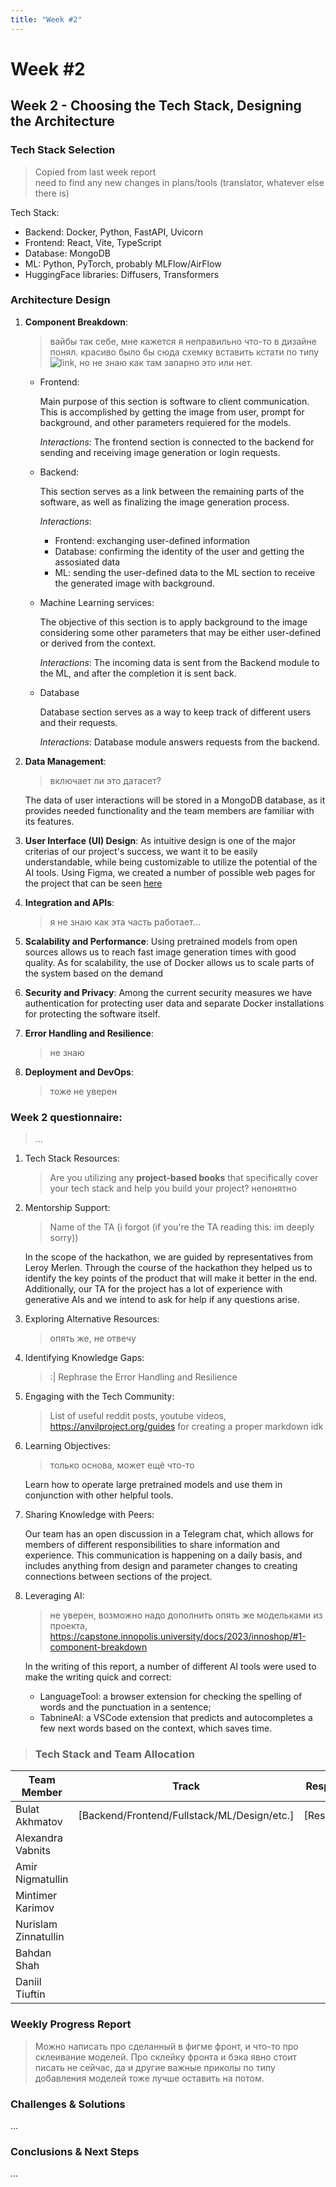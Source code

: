 ```yaml
---
title: "Week #2"
---
```


# **Week #2**

## **Week 2 - Choosing the Tech Stack, Designing the Architecture**

### **Tech Stack Selection**

> Copied from last week report  
> need to find any new changes in plans/tools (translator, whatever else there is)
 
Tech Stack:
- Backend: Docker, Python, FastAPI, Uvicorn
- Frontend: React, Vite, TypeScript
- Database: MongoDB
- ML: Python, PyTorch, probably MLFlow/AirFlow
- HuggingFace libraries: Diffusers, Transformers

### **Architecture Design**

1. **Component Breakdown**: 
   
    > вайбы так себе, мне кажется я неправильно что-то в дизайне понял. красиво было бы сюда схемку вставить кстати по типу ![link](https://capstone.innopolis.university/2023/LeetForces/LFreport2.png), но не знаю как там запарно это или нет.
   - Frontend:

        Main purpose of this section is software to client communication. This is accomplished by getting the image from user, prompt for background, and other parameters requiered for the models.

        *Interactions*: The frontend section is connected to the backend for sending and receiving image generation or login requests.
   - Backend:

        This section serves as a link between the remaining parts of the software, as well as finalizing the image generation process.

        *Interactions*:
        - Frontend: exchanging user-defined information
        - Database: confirming the identity of the user and getting the assosiated data
        - ML: sending the user-defined data to the ML section to receive the generated image with background.
   - Machine Learning services:

        The objective of this section is to apply background to the image considering some other parameters that may be either user-defined or derived from the context.

        *Interactions*: The incoming data is sent from the Backend module to the ML, and after the completion it is sent back.
   - Database

        Database section serves as a way to keep track of different users and their requests.

        *Interactions*: Database module answers requests from the backend.

2. **Data Management**:
    > включает ли это датасет?

    The data of user interactions will be stored in a MongoDB database, as it provides needed functionality and the team members are familiar with its features.

3. **User Interface (UI) Design**:
    As intuitive design is one of the major criterias of our project's success, we want it to be easily understandable, while being customizable to utilize the potential of the AI tools. Using Figma, we created a number of possible web pages for the project that can be seen [here](https://www.figma.com/design/08ygt4wuUzztZRmX9QrrJY/cpp.py?node-id=1-4639&t=pdLMvUIkO8mFpCVT-0)

4. **Integration and APIs**:
    > я не знаю как эта часть работает...

5. **Scalability and Performance**:
    Using pretrained models from open sources allows us to reach fast image generation times with good quality. As for scalability, the use of Docker allows us to scale parts of the system based on the demand

6. **Security and Privacy**:
    Among the current security measures we have authentication for protecting user data and separate Docker installations for protecting the software itself.

7. **Error Handling and Resilience**:

    > не знаю

8. **Deployment and DevOps**:

    > тоже не уверен

### **Week 2 questionnaire:**

> ...

1) Tech Stack Resources: 
    > Are you utilizing any **project-based books** that specifically cover your tech stack and help you build your project?
    непонятно
   
2) Mentorship Support: 
    > Name of the TA (i forgot (if you're the TA reading this: im deeply sorry))

    In the scope of the hackathon, we are guided by representatives from Leroy Merlen. Through the course of the hackathon they helped us to identify the key points of the product that will make it better in the end. Additionally, our TA for the project has a lot of experience with generative AIs and we intend to ask for help if any questions arise.

3) Exploring Alternative Resources:
    > опять же, не отвечу

4) Identifying Knowledge Gaps:
    > :|
    > Rephrase the Error Handling and Resilience

5) Engaging with the Tech Community:
    > List of useful reddit posts, youtube videos, https://anvilproject.org/guides for creating a proper markdown idk

6) Learning Objectives:
    > только основа, может ещё что-то

    Learn how to operate large pretrained models and use them in conjunction with other helpful tools.

7) Sharing Knowledge with Peers:

    Our team has an open discussion in a Telegram chat, which allows for members of different responsibilities to share information and experience. This communication is happening on a daily basis, and includes anything from design and parameter changes to creating connections between sections of the project.

8) Leveraging AI:

    > не уверен, возможно надо дополнить опять же модельками из проекта, https://capstone.innopolis.university/docs/2023/innoshop/#1-component-breakdown

    In the writing of this report, a number of different AI tools were used to make the writing quick and correct:
    - LanguageTool: a browser extension for checking the spelling of words and the punctuation in a sentence;
    - TabnineAI: a VSCode extension that predicts and autocompletes a few next words based on the context, which saves time.

> ### **Tech Stack and Team Allocation**

| Team Member          | Track                                       | Responsibilities   |
| -------------------- | ------------------------------------------- | ------------------ |
| Bulat Akhmatov       | [Backend/Frontend/Fullstack/ML/Design/etc.] | [Responsibilities] |
| Alexandra Vabnits    |                                             |                    |
| Amir Nigmatullin     |                                             |                    |
| Mintimer Karimov     |                                             |                    |
| Nurislam Zinnatullin |                                             |                    |
| Bahdan Shah          |                                             |                    |
| Daniil Tiuftin       |                                             |                    |

### **Weekly Progress Report**

> Можно написать про сделанный в фигме фронт, и что-то про склеивание моделей. Про склейку фронта и бэка явно стоит писать не сейчас, да и другие важные приколы по типу добавления моделей тоже лучше оставить на потом.

### **Challenges & Solutions**

...

### **Conclusions & Next Steps**

...